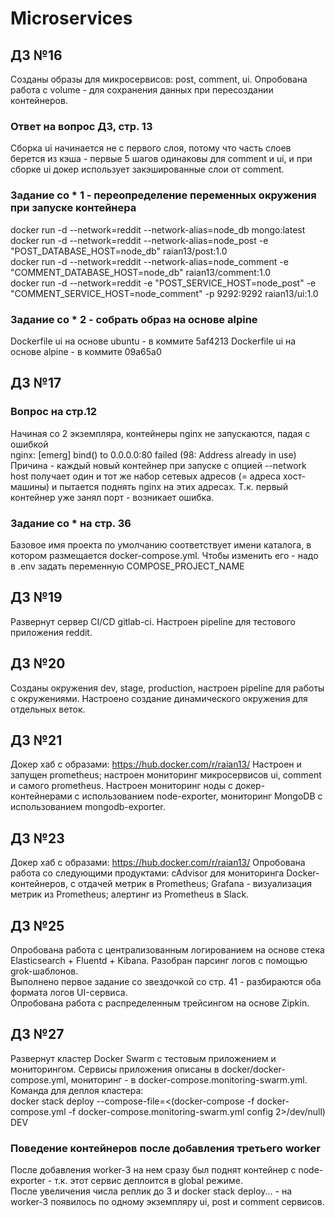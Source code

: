 # Microservices

## ДЗ №16

Созданы образы для микросервисов: post, comment, ui. Опробована работа с volume - для сохранения данных при пересоздании контейнеров.

### Ответ на вопрос ДЗ, стр. 13

Сборка ui начинается не с первого слоя, потому что часть слоев берется из кэша - первые 5 шагов одинаковы для comment и ui, и при сборке ui докер использует закэшированные слои от comment.  

### Задание со * 1 - переопределение переменных окружения при запуске контейнера

docker run -d --network=reddit --network-alias=node_db mongo:latest  
docker run -d --network=reddit --network-alias=node_post -e "POST_DATABASE_HOST=node_db" raian13/post:1.0  
docker run -d --network=reddit --network-alias=node_comment -e "COMMENT_DATABASE_HOST=node_db" raian13/comment:1.0  
docker run -d --network=reddit -e "POST_SERVICE_HOST=node_post" -e "COMMENT_SERVICE_HOST=node_comment" -p 9292:9292 raian13/ui:1.0

### Задание со * 2 - собрать образ на основе alpine

Dockerfile ui на основе ubuntu - в коммите 5af4213
Dockerfile ui на основе alpine - в коммите 09a65a0

## ДЗ №17

### Вопрос на стр.12

Начиная со 2 экземпляра, контейнеры nginx не запускаются, падая с ошибкой  
nginx: [emerg] bind() to 0.0.0.0:80 failed (98: Address already in use)  
Причина - каждый новый контейнер при запуске с опцией --network host получает один и тот же набор сетевых адресов (= адреса хост-машины) и пытается поднять nginx на этих адресах. Т.к. первый контейнер уже занял порт - возникает ошибка.

### Задание со * на стр. 36

Базовое имя проекта по умолчанию соответствует имени каталога, в котором размещается docker-compose.yml. Чтобы изменить его - надо в .env задать переменную COMPOSE_PROJECT_NAME

## ДЗ №19

Развернут сервер CI/CD gitlab-ci. Настроен pipeline для тестового приложения reddit.

## ДЗ №20

Cозданы окружения dev, stage, production, настроен pipeline для работы с окружениями. Настроено создание динамического окружения для отдельных веток.

## ДЗ №21

Докер хаб с образами: <https://hub.docker.com/r/raian13/>
Настроен и запущен prometheus; настроен мониторинг микросервисов ui, comment и самого prometheus. Настроен мониторинг ноды с докер-контейнерами с использованием node-exporter, мониторинг MongoDB с использованием mongodb-exporter.

## ДЗ №23

Докер хаб с образами: <https://hub.docker.com/r/raian13/>
Опробована работа со следующими продуктами: cAdvisor для мониторинга Docker-контейнеров, с отдачей метрик в Prometheus; Grafana - визуализация метрик из Prometheus; алертинг из Prometheus в Slack.  

## ДЗ №25

Опробована работа с централизованным логированием на основе стека Elasticsearch + Fluentd + Kibana. Разобран парсинг логов с помощью grok-шаблонов.  
Выполнено первое задание со звездочкой со стр. 41 - разбираются оба формата логов UI-сервиса.  
Опробована работа с распределенным трейсингом на основе Zipkin.

## ДЗ №27

Развернут кластер Docker Swarm с тестовым приложением и мониторингом. Сервисы приложения описаны в docker/docker-compose.yml, мониторинг - в docker-compose.monitoring-swarm.yml.  
Команда для деплоя кластера:  
docker stack deploy --compose-file=<(docker-compose -f docker-compose.yml -f docker-compose.monitoring-swarm.yml config 2>/dev/null) DEV

### Поведение контейнеров после добавления третьего worker

После добавления worker-3 на нем сразу был поднят контейнер с node-exporter - т.к. этот сервис деплоится в global режиме.  
После увеличения числа реплик до 3 и docker stack deploy... - на worker-3 появилось по одному экземпляру ui, post и comment сервисов.
